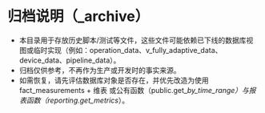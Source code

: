 # 归档说明（\_archive）

- 本目录用于存放历史脚本/测试等文件，这些文件可能依赖已下线的数据库视图或临时实现（例如：operation_data、v_fully_adaptive_data、device_data、pipeline_data）。
- 归档仅供参考，不再作为生产或开发时的事实来源。
- 如需恢复，请先评估数据库对象是否存在，并优先改造为使用 fact_measurements + 维表 或公有函数（public.get\_*_by_time_range）与报表函数（reporting.get_metrics_*）。
